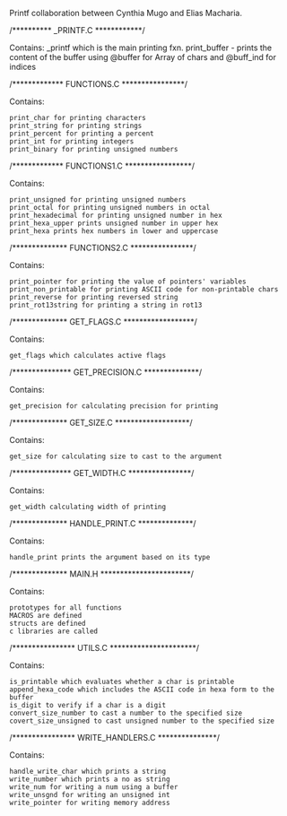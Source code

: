 Printf collaboration between Cynthia Mugo and Elias Macharia.


/********** _PRINTF.C  ************/

Contains:
	 _printf which is the main printing fxn. 
	print_buffer - prints the content of the buffer using @buffer for  Array of chars and @buff_ind for indices


/************* FUNCTIONS.C ****************/

Contains:

	print_char for printing characters
	print_string for printing strings
	print_percent for printing a percent
	print_int for printing integers
	print_binary for printing unsigned numbers


/************* FUNCTIONS1.C *****************/

Contains:

	print_unsigned for printing unsigned numbers
	print_octal for printing unsigned numbers in octal
	print_hexadecimal for printing unsigned number in hex
	print_hexa_upper prints unsigned number in upper hex
	print_hexa prints hex numbers in lower and uppercase


/************** FUNCTIONS2.C ****************/

Contains:

	print_pointer for printing the value of pointers' variables
	print_non_printable for printing ASCII code for non-printable chars
	print_reverse for printing reversed string
	print_rot13string for printing a string in rot13

/************** GET_FLAGS.C ******************/

Contains:

	get_flags which calculates active flags
	

/*************** GET_PRECISION.C **************/

Contains:

	get_precision for calculating precision for printing

/************** GET_SIZE.C *******************/

Contains: 

	get_size for calculating size to cast to the argument

/*************** GET_WIDTH.C ****************/

Contains:

	get_width calculating width of printing

/************** HANDLE_PRINT.C **************/

Contains:

	handle_print prints the argument based on its type

/************** MAIN.H ***********************/

Contains:

	prototypes for all functions
	MACROS are defined
	structs are defined
	c libraries are called

/**************** UTILS.C **********************/

Contains:

	is_printable which evaluates whether a char is printable
	append_hexa_code which includes the ASCII code in hexa form to the buffer
	is_digit to verify if a char is a digit
	convert_size_number to cast a number to the specified size
	covert_size_unsigned to cast unsigned number to the specified size

/**************** WRITE_HANDLERS.C ***************/

Contains:

	handle_write_char which prints a string
	write_number which prints a no as string
	write_num for writing a num using a buffer
	write_unsgnd for writing an unsigned int
	write_pointer for writing memory address


